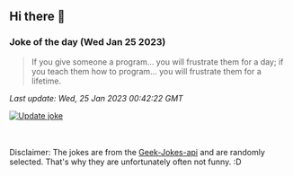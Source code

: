 ## Hi there 👋

### Joke of the day (Wed Jan 25 2023)
<!-- joke -->
>If you give someone a program... you will frustrate them for a day; if you teach them how to program... you will frustrate them for a lifetime.
<!-- /joke -->

*Last update: Wed, 25 Jan 2023 00:42:22 GMT*

[![Update joke](https://github.com/nclskfm/nclskfm/actions/workflows/joke.yml/badge.svg)](https://github.com/nclskfm/nclskfm/actions/workflows/joke.yml)

<br><br>
Disclaimer: The jokes are from the [Geek-Jokes-api](https://github.com/sameerkumar18/geek-joke-api) and are randomly selected. That's why they are unfortunately often not funny. :D
